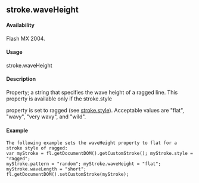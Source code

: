 ## stroke.waveHeight

#### Availability

Flash MX 2004.

#### Usage

stroke.waveHeight

#### Description

Property; a string that specifies the wave height of a ragged line. This property is available only if the stroke.style
>
property is set to ragged (see [stroke.style](#_bookmark898)). Acceptable values are "flat", "wavy", "very wavy", and "wild".

#### Example

```
The following example sets the waveHeight property to flat for a stroke style of ragged:
var myStroke = fl.getDocumentDOM().getCustomStroke(); myStroke.style = "ragged";
myStroke.pattern = "random"; myStroke.waveHeight = "flat"; myStroke.waveLength = "short"; fl.getDocumentDOM().setCustomStroke(myStroke);

```